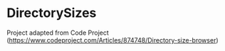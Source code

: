 # DirectorySizes
Project adapted from Code Project (https://www.codeproject.com/Articles/874748/Directory-size-browser)